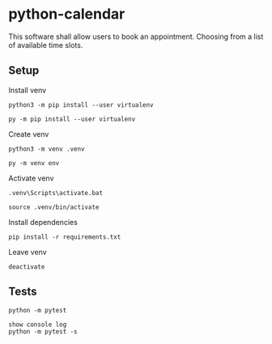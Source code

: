# python-calendar

This software shall allow users to book an appointment.
Choosing from a list of available time slots.


## Setup

Install venv

```
python3 -m pip install --user virtualenv

py -m pip install --user virtualenv

```

Create venv

```
python3 -m venv .venv

py -m venv env
```

Activate venv

```
.venv\Scripts\activate.bat

source .venv/bin/activate
```

Install dependencies

```
pip install -r requirements.txt
```

Leave venv

```
deactivate
```

## Tests

```
python -m pytest

show console log
python -m pytest -s
```
